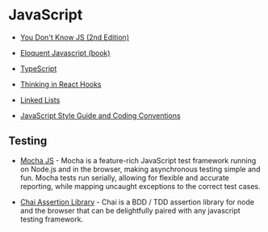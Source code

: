 # JavaScript

* [You Don't Know JS (2nd Edition)](https://github.com/getify/You-Dont-Know-JS/blob/2nd-ed/preface.md)

* [Eloquent Javascript (book)](https://eloquentjavascript.net/)

* [TypeScript](https://www.typescriptlang.org/docs)

* [Thinking in React Hooks](https://wattenberger.com/blog/react-hooks)

* [Linked Lists](https://codeburst.io/js-data-structures-linked-list-3ed4d63e6571)

* [JavaScript Style Guide and Coding Conventions](https://www.w3schools.com/js/js_conventions.asp)

## Testing
* [Mocha JS](https://mochajs.org) - Mocha is a feature-rich JavaScript test framework running on Node.js and in the browser, making asynchronous testing simple and fun. Mocha tests run serially, allowing for flexible and accurate reporting, while mapping uncaught exceptions to the correct test cases.

* [Chai Assertion Library](https://www.chaijs.com) - Chai is a BDD / TDD assertion library for node and the browser that can be delightfully paired with any javascript testing framework.
